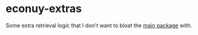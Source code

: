# econuy-extras
Some extra retrieval logic that I don't want to bloat the [main package](https://github.com/rxavier/econuy) with.
